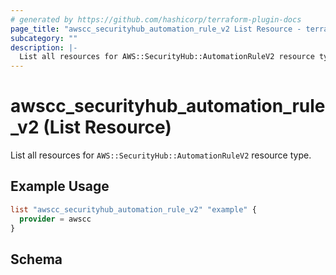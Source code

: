 ```yaml
---
# generated by https://github.com/hashicorp/terraform-plugin-docs
page_title: "awscc_securityhub_automation_rule_v2 List Resource - terraform-provider-awscc"
subcategory: ""
description: |-
  List all resources for AWS::SecurityHub::AutomationRuleV2 resource type.
---
```


# awscc_securityhub_automation_rule_v2 (List Resource)

List all resources for `AWS::SecurityHub::AutomationRuleV2` resource type.

## Example Usage

```terraform
list "awscc_securityhub_automation_rule_v2" "example" {
  provider = awscc
}
```

<!-- schema generated by tfplugindocs -->
## Schema
